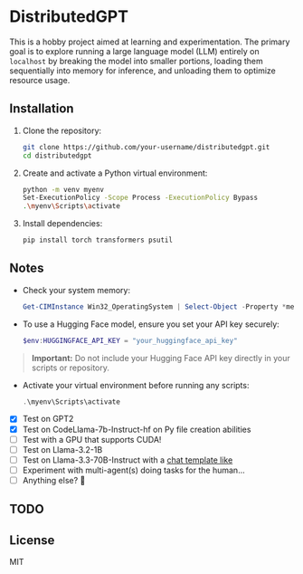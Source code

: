 # DistributedGPT

This is a hobby project aimed at learning and experimentation. The primary goal is to explore running a large language model (LLM) entirely on `localhost` by breaking the model into smaller portions, loading them sequentially into memory for inference, and unloading them to optimize resource usage.

## Installation

1. Clone the repository:
   ```bash
   git clone https://github.com/your-username/distributedgpt.git
   cd distributedgpt
   ```

2. Create and activate a Python virtual environment:
   ```bash
   python -m venv myenv
   Set-ExecutionPolicy -Scope Process -ExecutionPolicy Bypass
   .\myenv\Scripts\activate
   ```

3. Install dependencies:
   ```bash
   pip install torch transformers psutil
   ```

## Notes

- Check your system memory:
   ```powershell
   Get-CIMInstance Win32_OperatingSystem | Select-Object -Property *memory*
   ```

- To use a Hugging Face model, ensure you set your API key securely:
   ```powershell
   $env:HUGGINGFACE_API_KEY = "your_huggingface_api_key"
   ```

> **Important:** Do not include your Hugging Face API key directly in your scripts or repository.

- Activate your virtual environment before running any scripts:
   ```powershell
   .\myenv\Scripts\activate
   ```

- [x] Test on GPT2
- [x] Test on CodeLlama-7b-Instruct-hf on Py file creation abilities
- [ ] Test with a GPU that supports CUDA! 
- [ ] Test on Llama-3.2-1B
- [ ] Test on Llama-3.3-70B-Instruct with a [chat template like](https://huggingface.co/meta-llama/Llama-3.3-70B-Instruct#:~:text=Here%20is%20a%20quick%20example%20showing%20a%20single%20simple%20tool)
- [ ] Experiment with multi-agent(s) doing tasks for the human...
- [ ] Anything else? 🤔

## TODO 

## License

MIT
